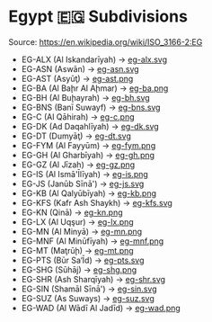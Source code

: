 # Egypt 🇪🇬 Subdivisions

Source: https://en.wikipedia.org/wiki/ISO_3166-2:EG

* EG-ALX (Al Iskandarīyah) -> [eg-alx.svg](https://github.com/amckenna41/iso3166-flag-icons/blob/main/iso3166-2-icons/EG/eg-alx.svg)
* EG-ASN (Aswān) -> [eg-asn.svg](https://github.com/amckenna41/iso3166-flag-icons/blob/main/iso3166-2-icons/EG/eg-asn.svg)
* EG-AST (Asyūţ) -> [eg-ast.png](https://github.com/amckenna41/iso3166-flag-icons/blob/main/iso3166-2-icons/EG/eg-ast.png)
* EG-BA (Al Baḩr Al Aḩmar) -> [eg-ba.png](https://github.com/amckenna41/iso3166-flag-icons/blob/main/iso3166-2-icons/EG/eg-ba.png)
* EG-BH (Al Buḩayrah) -> [eg-bh.svg](https://github.com/amckenna41/iso3166-flag-icons/blob/main/iso3166-2-icons/EG/eg-bh.svg)
* EG-BNS (Banī Suwayf) -> [eg-bns.svg](https://github.com/amckenna41/iso3166-flag-icons/blob/main/iso3166-2-icons/EG/eg-bns.svg)
* EG-C (Al Qāhirah) -> [eg-c.png](https://github.com/amckenna41/iso3166-flag-icons/blob/main/iso3166-2-icons/EG/eg-c.png)
* EG-DK (Ad Daqahlīyah) -> [eg-dk.svg](https://github.com/amckenna41/iso3166-flag-icons/blob/main/iso3166-2-icons/EG/eg-dk.svg)
* EG-DT (Dumyāţ) -> [eg-dt.svg](https://github.com/amckenna41/iso3166-flag-icons/blob/main/iso3166-2-icons/EG/eg-dt.svg)
* EG-FYM (Al Fayyūm) -> [eg-fym.png](https://github.com/amckenna41/iso3166-flag-icons/blob/main/iso3166-2-icons/EG/eg-fym.png)
* EG-GH (Al Gharbīyah) -> [eg-gh.png](https://github.com/amckenna41/iso3166-flag-icons/blob/main/iso3166-2-icons/EG/eg-gh.png)
* EG-GZ (Al Jīzah) -> [eg-gz.png](https://github.com/amckenna41/iso3166-flag-icons/blob/main/iso3166-2-icons/EG/eg-gz.png)
* EG-IS (Al Ismā'Īlīyah) -> [eg-is.png](https://github.com/amckenna41/iso3166-flag-icons/blob/main/iso3166-2-icons/EG/eg-is.png)
* EG-JS (Janūb Sīnā') -> [eg-js.svg](https://github.com/amckenna41/iso3166-flag-icons/blob/main/iso3166-2-icons/EG/eg-js.svg)
* EG-KB (Al Qalyūbīyah) -> [eg-kb.png](https://github.com/amckenna41/iso3166-flag-icons/blob/main/iso3166-2-icons/EG/eg-kb.png)
* EG-KFS (Kafr Ash Shaykh) -> [eg-kfs.svg](https://github.com/amckenna41/iso3166-flag-icons/blob/main/iso3166-2-icons/EG/eg-kfs.svg)
* EG-KN (Qinā) -> [eg-kn.png](https://github.com/amckenna41/iso3166-flag-icons/blob/main/iso3166-2-icons/EG/eg-kn.png)
* EG-LX (Al Uqşur) -> [eg-lx.png](https://github.com/amckenna41/iso3166-flag-icons/blob/main/iso3166-2-icons/EG/eg-lx.png)
* EG-MN (Al Minyā) -> [eg-mn.png](https://github.com/amckenna41/iso3166-flag-icons/blob/main/iso3166-2-icons/EG/eg-mn.png)
* EG-MNF (Al Minūfīyah) -> [eg-mnf.png](https://github.com/amckenna41/iso3166-flag-icons/blob/main/iso3166-2-icons/EG/eg-mnf.png)
* EG-MT (Maţrūḩ) -> [eg-mt.png](https://github.com/amckenna41/iso3166-flag-icons/blob/main/iso3166-2-icons/EG/eg-mt.png)
* EG-PTS (Būr Sa‘Īd) -> [eg-pts.svg](https://github.com/amckenna41/iso3166-flag-icons/blob/main/iso3166-2-icons/EG/eg-pts.svg)
* EG-SHG (Sūhāj) -> [eg-shg.png](https://github.com/amckenna41/iso3166-flag-icons/blob/main/iso3166-2-icons/EG/eg-shg.png)
* EG-SHR (Ash Sharqīyah) -> [eg-shr.svg](https://github.com/amckenna41/iso3166-flag-icons/blob/main/iso3166-2-icons/EG/eg-shr.svg)
* EG-SIN (Shamāl Sīnā') -> [eg-sin.svg](https://github.com/amckenna41/iso3166-flag-icons/blob/main/iso3166-2-icons/EG/eg-sin.svg)
* EG-SUZ (As Suways) -> [eg-suz.svg](https://github.com/amckenna41/iso3166-flag-icons/blob/main/iso3166-2-icons/EG/eg-suz.svg)
* EG-WAD (Al Wādī Al Jadīd) -> [eg-wad.png](https://github.com/amckenna41/iso3166-flag-icons/blob/main/iso3166-2-icons/EG/eg-wad.png)
